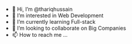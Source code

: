 - 👋 Hi, I’m @thariqhussain
- 👀 I’m interested in Web Development
- 🌱 I’m currently learning Full-stack
- 💞️ I’m looking to collaborate on Big Companies
- 📫 How to reach me ...

<!---
thariqhussain/thariqhussain is a ✨ special ✨ repository because its `README.md` (this file) appears on your GitHub profile.
You can click the Preview link to take a look at your changes.
--->
